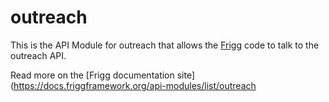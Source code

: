 # outreach

This is the API Module for outreach that allows the [Frigg](https://friggframework.org) code to talk to the outreach
API.

Read more on the [Frigg documentation site](https://docs.friggframework.org/api-modules/list/outreach
